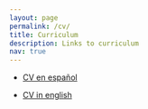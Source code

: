 ```yaml
---
layout: page
permalink: /cv/
title: Curriculum
description: Links to curriculum
nav: true
---
```



* [CV en español](https://lulaporto.github.io/assets/pdf/CV_español.pdf)

* [CV in english](https://lulaporto.github.io/assets/pdf/CV_ingles.pdf)
